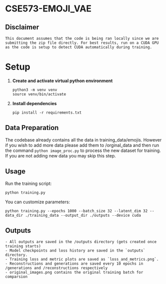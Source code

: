 # CSE573-EMOJI_VAE

## Disclaimer
    This document assumes that the code is being ran locally since we are submitting the zip file directly. For best results, run on a CUDA GPU as the code is setup to detect CUDA automatically during training. 
# Setup

1. **Create and activate virtual python environment**
    ```
   python3 -m venv venv
   source venv/bin/activate
   ```
2. **Install dependencies**  
   ```
   pip install -r requirements.txt
   ```

## Data Preparation
 The codebase already contains all the data in training_data/emojis. However if you wish to add more data please add them to /orginal_data and then run the command ```python image_proc.py``` to process the new dataset for training. If you are not adding new data you may skip this step.

## Usage

Run the training script:

```
python training.py
```

You can customize parameters:

```
python training.py --epochs 1000 --batch_size 32 --latent_dim 32 --data_dir ./training_data --output_dir ./outputs --device cuda
```

## Outputs
    - All outputs are saved in the /outputs directory (gets created once training starts)
    - Model checkpoints and loss history are saved in the `outputs` directory.
    - Training loss and metric plots are saved as `loss_and_metrics.png`.
    - Reconstructions and generations are saved every 10 epochs in /generations and /reconstructions respectively
    - original_images.png contains the original training batch for comparsion 

